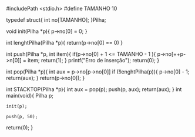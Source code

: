 #includePath <stdio.h>
#define TAMANHO 10


typedef struct{
	int no[TAMANHO];
}Pilha;

void init(Pilha *p){
	p->no[0] = 0;
}

int lenghtPilha(Pilha *p){
	return(p->no[0] == 0)
}

int push(Pilha *p, int item){
	if(p->no[0] + 1 <= TAMANHO - 1 ){
		p->no[++p->n[0]] = item;
		return(1);
	}
	printf("Erro de inserção");
	return(0);
}

int pop(Pilha *p){
	int aux = p->no[p->no[0]]
	if (!lenghtPilha(p)){
		p->no[0] - 1;
		return(aux);
	}
	return(p->no[0]);
}

int STACKTOP(Pilha *p){
	int aux = pop(p);
	push(p, aux);
	return(aux);
}
int main(void){
	Pilha p;

	init(p);

	push(p, 50);

	
return(0);
}
